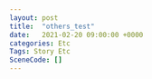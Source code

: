 ```yaml
---
layout: post
title:  "others_test"
date:   2021-02-20 09:00:00 +0000
categories: Etc
Tags: Story Etc
SceneCode: []
---
```

